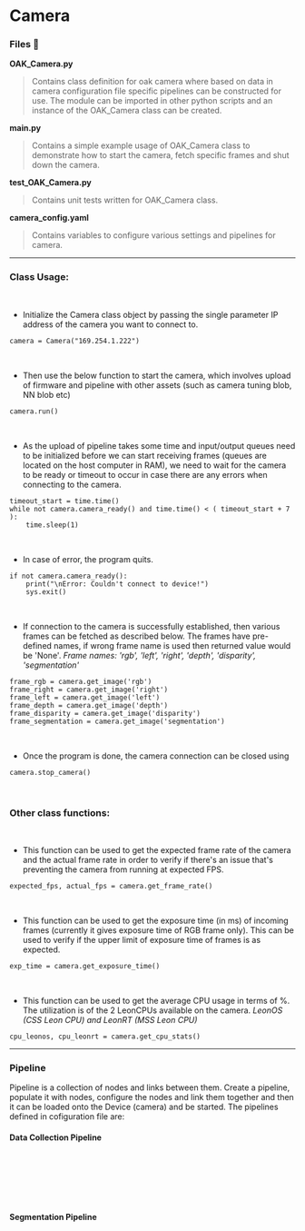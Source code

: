 # Camera

### Files 📁

**OAK_Camera.py**
> Contains class definition for oak camera where based on data in camera configuration file specific pipelines can be constructed for use. The module can be imported in other python scripts and an instance of the OAK_Camera class can be created.

**main.py**
> Contains a simple example usage of OAK_Camera class to demonstrate how to start the camera, fetch specific frames and shut down the camera.

**test_OAK_Camera.py**
> Contains unit tests written for OAK_Camera class.

**camera_config.yaml**
> Contains variables to configure various settings and pipelines for camera.

***
### Class Usage:
<br>

* Initialize the Camera class object by passing the single parameter IP address of the camera you want to connect to.
```
camera = Camera("169.254.1.222")
```
<br>

* Then use the below function to start the camera, which involves upload of firmware and pipeline with other assets (such as camera tuning blob, NN blob etc) 
```
camera.run()
```
<br>

* As the upload of pipeline takes some time and input/output queues need to be initialized before we can start receiving frames (queues are located on the host computer in RAM), we need to wait for the camera to be ready or timeout to occur in case there are any errors when connecting to the camera.
```
timeout_start = time.time()
while not camera.camera_ready() and time.time() < ( timeout_start + 7 ):
	time.sleep(1)
```
<br>

* In case of error, the program quits. 
```
if not camera.camera_ready():
	print("\nError: Couldn't connect to device!")
	sys.exit()
```
<br>

* If connection to the camera is successfully established, then various frames can be fetched as described below. The frames have pre-defined names, if wrong frame name is used then returned value would be 'None'. 
*Frame names: 'rgb', 'left', 'right', 'depth', 'disparity', 'segmentation'*
```  
frame_rgb = camera.get_image('rgb')
frame_right = camera.get_image('right')
frame_left = camera.get_image('left')
frame_depth = camera.get_image('depth')
frame_disparity = camera.get_image('disparity')
frame_segmentation = camera.get_image('segmentation')
```
<br>

* Once the program is done, the camera connection can be closed using
```
camera.stop_camera()
```
<br>

### Other class functions:
<br>

* This function can be used to get the expected frame rate of the camera and the actual frame rate in order to verify if there's an issue that's preventing the camera from running at expected FPS.
```
expected_fps, actual_fps = camera.get_frame_rate()
```
<br>

* This function can be used to get the exposure time (in ms) of incoming frames (currently it gives exposure time of RGB frame only). This can be used to verify if the upper limit of exposure time of frames is as expected.
```
exp_time = camera.get_exposure_time()
```
<br>

* This function can be used to get the average CPU usage in terms of %. The utilization is of the 2 LeonCPUs available on the camera.
*LeonOS (CSS Leon CPU) and LeonRT (MSS Leon CPU)*
```
cpu_leonos, cpu_leonrt = camera.get_cpu_stats()
```

***
### Pipeline
Pipeline is a collection of nodes and links between them. Create a pipeline, populate it with nodes, configure the nodes and link them together and then it can be loaded onto the Device (camera) and be started. The pipelines defined in cofiguration file are:

#### Data Collection Pipeline
<br><br><br><br><br>


#### Segmentation Pipeline
<br>
